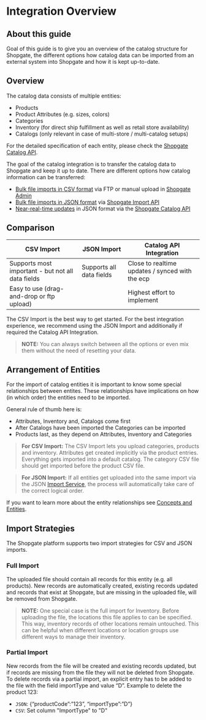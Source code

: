 # Integration Overview

## About this guide

Goal of this guide is to give you an overview of the catalog structure for Shopgate, the different options how catalog data can be imported from an external system into Shopgate and how it is kept up-to-date.

## Overview

The catalog data consists of multiple entities:

- Products
- Product Attributes (e.g. sizes, colors)
- Categories
- Inventory (for direct ship fulfillment as well as retail store availability)
- Catalogs (only relevant in case of multi-store / multi-catalog setups)

For the detailed specification of each entity, please check the [Shopgate Catalog API](/docs/retail-red/YXBpOjM1Nzg0Nzgz-catalog).

The goal of the catalog integration is to transfer the catalog data to Shopgate and keep it up to date. There are different options how catalog information can be transferred:

- [Bulk file imports in CSV format](./csv-import.md) via FTP or manual upload in [Shopgate Admin](https://next.admin.shopgate.com/)
- [Bulk file imports in JSON format](./bulk-file-import.md) via [Shopgate Import API](/docs/retail-red/YXBpOjM1NjU0NzY0-import)
- [Near-real-time updates](./near-realtime-import.md) in JSON format via the [Shopgate Catalog API](/docs/retail-red/YXBpOjM1NjU0NzYz-catalog)

## Comparison

| CSV Import                                        | JSON Import                                        | Catalog API Integration                          |
| ------------------------------------------------- | -------------------------------------------------- | ------------------------------------------------ |
| Supports most important - but not all data fields | Supports all data fields                           | Close to realtime updates / synced with the ecp  |
| Easy to use (drag-and-drop or ftp upload)         |                                                    | Highest effort to implement                      |

The CSV Import is the best way to get started. For the best integration experience, we recommend using the JSON Import and additionally if required the Catalog API Integration.

<!--
Start with bulk imports in JSON format, for the initial import and recurring updates. Depending on the number of records per file, bulk imports can take a few minutes to be applied. Bulk imports support full imports as well as partial imports (only importing products that have changed).
If near-real-time updates are required, you can update specific products directly via the Shopgate API, and changes will be applied in a matter of seconds.
-->

> **NOTE:** You can always switch between all the options or even mix them without the need of resetting your data.

## Arrangement of Entities

For the import of catalog entities it is important to know some special relationships between entites. These relationships have implications on how (in which order) the entities need to be imported.

General rule of thumb here is:

- Attributes, Inventory and, Catalogs come first
- After Catalogs have been imported the Categories can be imported
- Products last, as they depend on Attributes, Inventory and Categories

> **For CSV Import:** The CSV Import lets you upload categories, products and inventory. Attributes get created implicitly via the product entries. Everything gets imported into a default catalog. The category CSV file should get imported before the product CSV file.

> **For JSON Import:** If all entities get uploaded into the same import via the JSON [Import Service](/docs/retail-red/YXBpOjM1NjU0NzY0-import), the process will automatically take care of the correct logical order.

If you want to learn more about the entity relationships see [Concepts and Entities](./concepts-and-entities.md#entity-relationships).

## Import Strategies

The Shopgate platform supports two import strategies for CSV and JSON imports.

### Full Import

The uploaded file should contain all records for this entity (e.g. all products). New records are automatically created, existing records updated and records that exist at Shopgate, but are missing in the uploaded file, will be removed from Shopgate.

> **NOTE:** One special case is the full import for Inventory. Before uploading the file, the locations this file applies to can be specified. This way, inventory records of other locations remain untouched. This can be helpful when different locations or location groups use different ways to manage their inventory.

### Partial Import

New records from the file will be created and existing records updated, but if records are missing from the file they will not be deleted from Shopgate. To delete records via a partial import, an explicit entry has to be added to the file with the field importType and value “D”.
Example to delete the product 123:

- `JSON`: {“productCode”:”123”, “importType”:”D”}
- `CSV`: Set column "ImportType" to "D"
